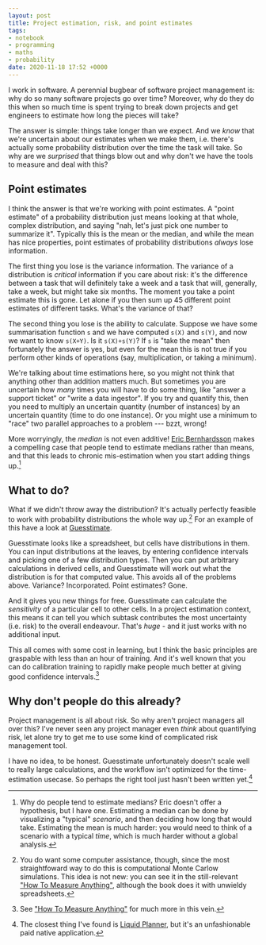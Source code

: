 ```yaml
---
layout: post
title: Project estimation, risk, and point estimates
tags:
- notebook
- programming
- maths
- probability
date: 2020-11-18 17:52 +0000
---
```

I work in software. 
A perennial bugbear of software project management is: why do so many software projects go over time?
Moreover, why do they do this when so much time is spent trying to break down projects and get engineers to estimate how long the pieces will take?

The answer is simple: things take longer than we expect.
And we *know* that we're uncertain about our estimates when we make them, i.e. there's actually some probability distribution over the time the task will take.
So why are we *surprised* that things blow out and why don't we have the tools to measure and deal with this?

## Point estimates

I think the answer is that we're working with point estimates. 
A "point estimate" of a probability distribution just means looking at that whole, complex distribution, and saying "nah, let's just pick one number to summarize it".
Typically this is the mean or the median, and while the mean has nice properties, point estimates of probability distributions *always* lose information.

The first thing you lose is the variance information.
The variance of a distribution is *critical* information if you care about risk: it's the difference between a task that will definitely take a week and a task that will, generally, take a week, but might take six months.
The moment you take a point estimate this is gone.
Let alone if you then sum up 45 different point estimates of different tasks.
What's the variance of that?

The second thing you lose is the ability to calculate.
Suppose we have some summarisation function `s` and we have computed `s(X)` and `s(Y)`, and now we want to know `s(X+Y)`.
Is it `s(X)+s(Y)`?
If `s` is "take the mean" then fortunately the answer is yes, but even for the mean this is not true if you perform other kinds of operations (say, multiplication, or taking a minimum).

[^multiplication]: As an example of how drastically wrong you can go if you multiply point-estimates, [this paper](https://arxiv.org/abs/1806.02404) argues that the Fermi paradox is an illusion caused by inappropriately multiplying means of heavy-tailed distributions

We're talking about time estimations here, so you might not think that anything other than addition matters much. 
But sometimes you are uncertain how *many* times you will have to do some thing, like "answer a support ticket" or "write a data ingestor".
If you try and quantify this, then you need to multiply an uncertain quantity (number of instances) by an uncertain quantity (time to do one instance).
Or you might use a minimum to "race" two parallel approaches to a problem --- bzzt, wrong!

More worryingly, the *median* is not even additive!
[Eric Bernhardsson](https://erikbern.com/2019/04/15/why-software-projects-take-longer-than-you-think-a-statistical-model.html) makes a compelling case that people tend to estimate medians rather than means, and that this leads to chronic mis-estimation when you start adding things up.[^why-medians]

[^why-medians]: Why do people tend to estimate medians?
    Eric doesn't offer a hypothesis, but I have one.
    Estimating a median can be done by visualizing a "typical" *scenario*, and then deciding how long that would take.
    Estimating the mean is much harder: you would need to think of a scenario with a typical *time*, which is much harder without a global analysis.

## What to do?

What if we didn't throw away the distribution?
It's actually perfectly feasible to work with probability distributions the whole way up.[^monte-carlo]
For an example of this have a look at [Guesstimate](https://www.getguesstimate.com/). 

[^monte-carlo]: You do want some computer assistance, though, since the most straightfoward way to do this is computational Monte Carlow simulations.
    This idea is not new: you can see it in the still-relevant ["How To Measure Anything"](https://www.amazon.co.uk/How-Measure-Anything-Intangibles-Business/dp/1118539273/), although the book does it with unwieldy spreadsheets.

Guesstimate looks like a spreadsheet, but cells have distributions in them.
You can input distributions at the leaves, by entering confidence intervals and picking one of a few distribution types.
Then you can put arbitrary calculations in derived cells, and Guesstimate will work out what the distribution is for that computed value.
This avoids all of the problems above.
Variance? Incorporated. 
Point estimates? Gone.

And it gives you new things for free.
Guesstimate can calculate the *sensitivity* of a particular cell to other cells.
In a project estimation context, this means it can tell you which subtask contributes the most uncertainty (i.e. risk) to the overall endeavour.
That's *huge* - and it just works with no additional input.

This all comes with some cost in learning, but I think the basic principles are graspable with less than an hour of training.
And it's well known that you can do calibration training to rapidly make people much better at giving good confidence intervals.[^htma]

[^htma]: See ["How To Measure Anything"](https://www.amazon.co.uk/How-Measure-Anything-Intangibles-Business/dp/1118539273/) for much more in this vein.

## Why don't people do this already?

Project management is all about risk.
So why aren't project managers all over this?
I've never seen any project manager even *think* about quantifying risk, let alone try to get me to use some kind of complicated risk management tool.

I have no idea, to be honest.
Guesstimate unfortunately doesn't scale well to really large calculations, and the workflow isn't optimized for the time-estimation usecase.
So perhaps the right tool just hasn't been written yet.[^liquid-planner]

[^liquid-planner]: The closest thing I've found is [Liquid Planner](https://www.liquidplanner.com/), but it's an unfashionable paid native application.

